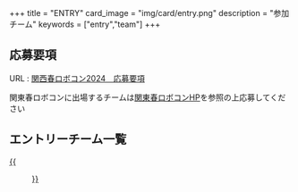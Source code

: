 +++
title = "ENTRY"
card_image =  "img/card/entry.png"
description = "参加チーム"
keywords = ["entry","team"]
+++

<!-- 2023年大会は終了しました.  
2024年大会の応募要項公開をお待ち下さい． -->

## 応募要項

URL : [関西春ロボコン2024　応募要項](https://drive.google.com/file/d/1VG88H_kp5puaQSH57iWJIBTchu-74Rf2/view?usp=sharing)

関東春ロボコンに出場するチームは[関東春ロボコンHP](https://kantouharurobo.com/haru/)を参照の上応募してください

## エントリーチーム一覧

<a href="../img/2024/2024entry.png" target="_blank">
{{<figure src="/img/2024/2024entry.png" title="" width="100%">}}
</a>

<!-- ### エントリーチーム一覧 -->
<!-- {{<mdtable class = "simple-table">}}
| チーム名 | 読みガナ | 学校名 |
| -------- | -------- | ------ ||
| Robohan           | ロボハン                       | 大阪大学                         |
| 高松玩具          | タカマツガング                 | 香川高等専門学校 高松キャンパス  |
| まごころ屋        | マゴコロヤ                     | 香川高等専門学校 高松キャンパス  |
| 京大機械研究会    | キョウダイキカイケンキュウカイ | 京都大学                         |
| 新学期応援セール📣 | シンガッキオウエンセール       | 京都工芸繊維大学                 |
| トイトイ          | トイトイ                       | 京都工芸繊維大学                 |
| ToniRobo          | トニロボ                       | 富山大学                         |
| DRC               | ディーアールシー               | 同志社大学                       |
| ロボコン工房      | ロボコンコウボウ               | 名古屋工業大学                   |
| Challen           | カレン                         | 舞鶴工業高等専門学校             |
| ゆーでぃー        | ユーディー                     | 舞鶴工業高等専門学校             |
| M3RC              | エムキューブアールシー         | 三重大学                         |
| Scramble Cube     | スクランブルジュニア キュウブ  | 次世代ロボットエンジニア支援機構 |
| Scramble Fly      | スクランブルジュニア フライ    | 次世代ロボットエンジニア支援機構 |
{{</mdtable>}} -->
